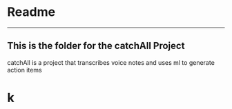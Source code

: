 # Readme
---

## This is the folder for the catchAll Project

catchAll is a project that transcribes voice notes and uses ml to generate action items


# k